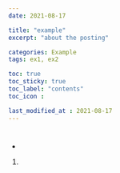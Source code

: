 ```yaml
---
date: 2021-08-17

title: "example"
excerpt: "about the posting"

categories: Example
tags: ex1, ex2

toc: true  
toc_sticky: true
toc_label: "contents"
toc_icon : 

last_modified_at : 2021-08-17
---
```


#
- 
1.
>
